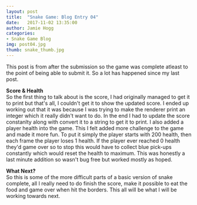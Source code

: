 ```yaml
---
layout: post
title:  "Snake Game: Blog Entry 04"
date:   2017-11-02 13:35:00
author: Jamie Hogg
categories: 
- Snake Game Blog
img: post04.jpg
thumb: snake_thumb.jpg
---
```

This post is from after the submission so the game was complete atleast to the point of being able to submit it. So a lot has happened since my last post.

<b>Score & Health</b><BR>
So the first thing to talk about is the score, I had originally managed to get it to print but that's all, I couldn't get it to show the updated score. I ended up working out that it was because I was trying to make the renderer print an integer which it really didn't want to do. In the end I had to update the score constanlty along with convert it to a string to get it to print.
I also added a player health into the game. This I felt added more challenge to the game and made it more fun. To put it simply the player starts with 200 health, then each frame the player loses 1 health. If the player ever reached 0 health they'd game over so to stop this would have to collect blue pick-ups constantly which would reset the health to maximum.
This was honestly a last minute addition so wasn't bug free but worked mostly as hoped.

<b>What Next?</b><BR>
So this is some of the more difficult parts of a basic version of snake complete, all I really need to do finish the score, make it possible to eat the food and game over when hit the borders. This all will be what I will be working towards next.

